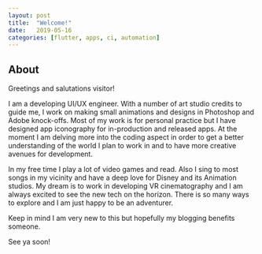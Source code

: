 ```yaml
---
layout: post
title:  "Welcome!"
date:   2019-05-16
categories: [flutter, apps, ci, automation]
---
```


## About


Greetings and salutations visitor!

I am a developing UI/UX engineer. With a number of art studio credits to guide me, I work on making small animations and designs in Photoshop and Adobe knock-offs. Most of my work is for personal practice but I have designed app iconography for in-production and released apps. At the moment I am delving more into the coding aspect in order to get a better understanding of the world I plan to work in and to have more creative avenues for development.

In my free time I play a lot of video games and read. Also I sing to most songs in my vicinity and have a deep love for Disney and its Animation studios. My dream is to work in developing VR cinematography and I am always excited to see the new tech on the horizon. There is so many ways to explore and I am just happy to be an adventurer.

Keep in mind I am very new to this but hopefully my blogging benefits someone. 

See ya soon!